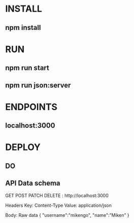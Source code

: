 # INSTALL 
## npm install 

# RUN 
## npm run start 
## npm run json:server

# ENDPOINTS 
## localhost:3000

# DEPLOY 
## DO

## API Data schema

GET POST PATCH DELETE : http://localhost:3000

Headers 
Key: Content-Type 
Value: application/json

Body: 
Raw data
{
  "username":"mikengo",
  "name":"Miken"
}